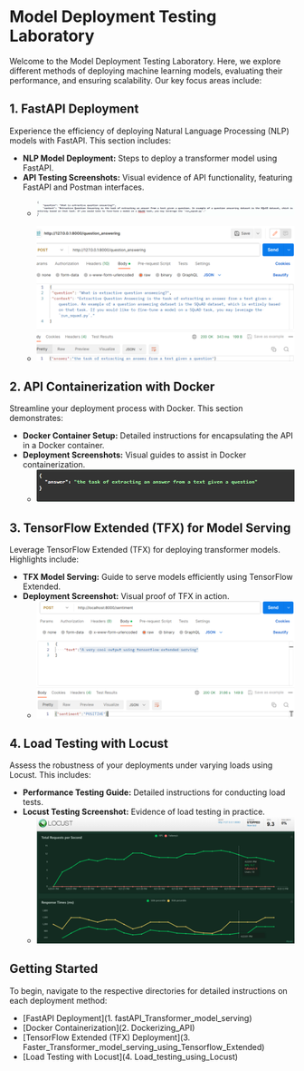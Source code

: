 # Model Deployment Testing Laboratory

Welcome to the Model Deployment Testing Laboratory. Here, we explore different methods of deploying machine learning models, evaluating their performance, and ensuring scalability. Our key focus areas include:

## 1. FastAPI Deployment
Experience the efficiency of deploying Natural Language Processing (NLP) models with FastAPI. This section includes:
   - **NLP Model Deployment:** Steps to deploy a transformer model using FastAPI.
   - **API Testing Screenshots:** Visual evidence of API functionality, featuring FastAPI and Postman interfaces.
     - ![FastAPI Interface](https://github.com/R4GB0Y/Model-Deployment/blob/main/fastAPI1.PNG?raw=true)

     - ![Postman Test](https://github.com/R4GB0Y/Model-Deployment/blob/main/postman1.PNG?raw=true)

## 2. API Containerization with Docker
Streamline your deployment process with Docker. This section demonstrates:
   - **Docker Container Setup:** Detailed instructions for encapsulating the API in a Docker container.
   - **Deployment Screenshots:** Visual guides to assist in Docker containerization.
     - ![Docker Setup](https://github.com/R4GB0Y/Model-Deployment/blob/main/fastAPI2.PNG?raw=true)

## 3. TensorFlow Extended (TFX) for Model Serving
Leverage TensorFlow Extended (TFX) for deploying transformer models. Highlights include:
   - **TFX Model Serving:** Guide to serve models efficiently using TensorFlow Extended.
   - **Deployment Screenshot:** Visual proof of TFX in action.
     - ![TFX Model Serving](https://github.com/R4GB0Y/Model-Deployment/blob/main/postman2.PNG?raw=true)

## 4. Load Testing with Locust
Assess the robustness of your deployments under varying loads using Locust. This includes:
   - **Performance Testing Guide:** Detailed instructions for conducting load tests.
   - **Locust Testing Screenshot:** Evidence of load testing in practice.
     - ![Locust Load Test](https://github.com/R4GB0Y/Model-Deployment/blob/main/result.PNG?raw=true)

## Getting Started
To begin, navigate to the respective directories for detailed instructions on each deployment method:
- [FastAPI Deployment](1. fastAPI_Transformer_model_serving)
- [Docker Containerization](2. Dockerizing_API)
- [TensorFlow Extended (TFX) Deployment](3. Faster_Transformer_model_serving_using_Tensorflow_Extended)
- [Load Testing with Locust](4. Load_testing_using_Locust)
